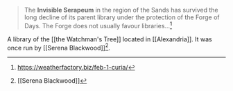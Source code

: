 > The **Invisible Serapeum** in the region of the Sands has survived the long decline of its parent library under the protection of the Forge of Days. The Forge does not usually favour libraries…[^1]

 A library of the [[the Watchman's Tree]] located in [[Alexandria]]. It was once run by [[Serena Blackwood]][^2].

[^1]: https://weatherfactory.biz/feb-1-curia/
[^2]: [[Serena Blackwood]]
